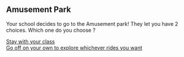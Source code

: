 Amusement Park
---
Your school decides to go to the Amusement park! They let you have 2 choices. Which one do you choose ?

[Stay with your class](../../class-decision.md)  
[Go off on your own to explore whichever rides you want](../../explore-or-search.md)